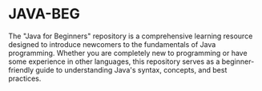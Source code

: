# JAVA-BEG
The "Java for Beginners" repository is a comprehensive learning resource designed to introduce newcomers to the fundamentals of Java programming. Whether you are completely new to programming or have some experience in other languages, this repository serves as a beginner-friendly guide to understanding Java's syntax, concepts, and best practices.
